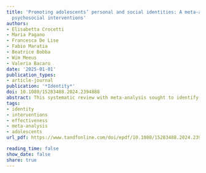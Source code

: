 ```yaml
---
title: 'Promoting adolescents’ personal and social identities: A meta-analysis of
  psychosocial interventions'
authors:
- Elisabetta Crocetti
- Maria Pagano
- Francesca De Lise
- Fabio Maratia
- Beatrice Bobba
- Wim Meeus
- Valeria Bacaro
date: '2025-01-01'
publication_types:
- article-journal
publication: '*Identity*'
doi: 10.1080/15283488.2024.2394888
abstract: This systematic review with meta-analysis sought to identify psychosocial interventions to enhance adolescents’ and emerging adults’ personal and social identities and assess their effectiveness. The review was pre-registered in PROSPERO. Eligible quasi-experimental studies and randomized control trials available as journal articles or gray literature (e.g. dissertations, reports) were searched using multiple strategies. By applying a two-step selection process, a final set of 34 references (reporting 36 independent studies involving 4,529 participants, of whom 2,368 were in the intervention group and 2,161 in the control group) was found to match the eligibility criteria. The meta-analytic findings highlighted the effectiveness of psychosocial interventions addressing personal (17 studies, Cohen’s d = 0.48 [0.18, 0.77], p = .002), social (4 studies, d = 0.36 [0.08, 0.65], p = .012), and ethnic (17 studies, d = 0.23 [0.14, 0.32], p = .001) identities. Effect sizes were generally small-to-moderate. Moderating analyses were used to ascertain for whom and when interventions were more effective. Based on the meta-analytic results and the state-of-the-art appraisal, an agenda for future research was proposed.
tags:
- identity
- interventions
- effectiveness
- meta-analysis
- adolescents
url_pdf: https://www.tandfonline.com/doi/epdf/10.1080/15283488.2024.2394888?needAccess=true

reading_time: false
show_date: false
share: true
---
```

